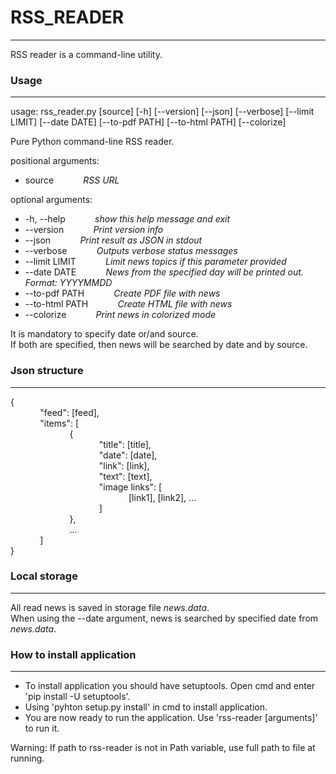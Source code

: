 # RSS_READER
---------------------------------------------------------------------------
RSS reader is a command-line utility.  

### Usage
---------------------------------------------------------------------------
usage: rss_reader.py [source] [-h] [--version] [--json] [--verbose] [--limit LIMIT] [--date DATE] [--to-pdf PATH] [--to-html PATH] [--colorize]  

Pure Python command-line RSS reader.  

positional arguments:  
 - source            *RSS URL*  
  
optional arguments:  
 - -h, --help            *show this help message and exit*  
 - --version            *Print version info*  
 - --json            *Print result as JSON in stdout*  
 - --verbose            *Outputs verbose status messages*  
 - --limit LIMIT            *Limit news topics if this parameter provided*  
 - --date DATE            *News from the specified day will be printed out. Format: YYYYMMDD*  
 - --to-pdf PATH            *Create PDF file with news*  
 - --to-html PATH            *Create HTML file with news*  
 - --colorize            *Print news in colorized mode*  

It is mandatory to specify date or/and source.  
If both are specified, then news will be searched by date and by source.  

### Json structure
---------------------------------------------------------------------------
{  
            "feed": [feed],  
            "items": [  
                        {  
                                    "title": [title],  
                                    "date": [date],  
                                    "link": [link],  
                                    "text": [text],  
                                    "image links": [  
                                                [link1], [link2], ...  
                                    ]  
                        },  
                        ...  
            ]  
}

### Local storage
---------------------------------------------------------------------------
All read news is saved in storage file *news.data*.  
When using the --date argument, news is searched by specified date from *news.data*.  

### How to install application
---------------------------------------------------------------------------
 - To install application you should have setuptools. Open cmd and enter 'pip install -U setuptools'.  
 - Using 'pyhton setup.py install' in cmd to install application.  
 - You are now ready to run the application. Use 'rss-reader [arguments]' to run it.  
 
Warning: If path to rss-reader is not in Path variable, use full path to file at running.  